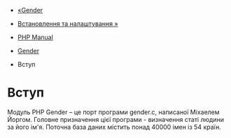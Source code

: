- [«Gender](book.gender.md)
- [Встановлення та налаштування »](gender.setup.md)

- [PHP Manual](index.md)
- [Gender](book.gender.md)
-   Вступ

# Вступ

Модуль PHP Gender – це порт програми gender.c, написаної Міхаелем
Йоргом. Головне призначення цієї програми - визначення статі людини за
його ім'я. Поточна база даних містить понад 40000 імен із 54 країн.
